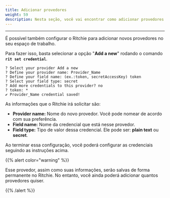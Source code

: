 ```yaml
---
title: Adicionar provedores
weight: 59
description: Nesta seção, você vai encontrar como adicionar provedores ao Ritchie.
---
```


---

É possível também configurar o Ritchie para adicionar novos provedores no seu espaço de trabalho.

Para fazer isso, basta selecionar a opção "**Add a new**" rodando o comando **`rit set credential`**. 

```text
? Select your provider Add a new
? Define your provider name: Provider_Name
? Define your field name: (ex.:token, secretAccessKey) token
? Select your field type: secret
? Add more credentials to this provider? no
? token: *
✔ Provider_Name credential saved!
```

As informações que o Ritchie irá solicitar são:

* **Provider name:** Nome do novo provedor. Você pode nomear de acordo com sua preferência.
* **Field name:** Nome da credencial que está nesse provedor.
* **Field type:** Tipo de valor dessa credencial. Ele pode ser: **plain text** ou **secret**. 

Ao terminar essa configuração, você poderá configurar as credenciais seguindo as instruções acima. 

{{% alert color="warning" %}}

Esse provedor, assim como suas informações, serão salvas de forma permanente no Ritchie. No entanto, você ainda poderá adicionar quantos provedores quiser. 

{{% /alert %}}
